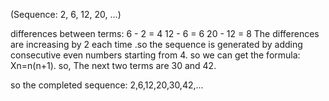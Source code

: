 (Sequence: 2, 6, 12, 20, ...)

differences between terms:
6 - 2 = 4
12 - 6 = 6
20 - 12 = 8
The differences are increasing by 2 each time .so the sequence is generated by adding consecutive even numbers starting from 4.
so we can get the formula:  Xn=n(n+1).
so, The next two terms are 30 and 42.

so the completed sequence: 2,6,12,20,30,42,...
